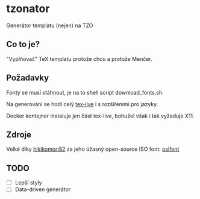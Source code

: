 # tzonator
Generátor templatu (nejen) na TZO

## Co to je?
"Vyplňovač" TeX templatu protože chcu a protože Menčer.

## Požadavky
Fonty se musí stáhnout, je na to shell script download_fonts.sh.

Na generování se hodí celý [tex-live](https://wiki.archlinux.org/title/TeX_Live) i s rozšířeními pro jazyky.

Docker kontejner instaluje jen část tex-live, bohužel však i tak vyžaduje X11.

## Zdroje
Velké díky [hikikomori82](https://github.com/hikikomori82) za jeho úžasný open-source ISO font: [osifont](https://github.com/hikikomori82/osifont)

## TODO
- [ ] Lepší styly
- [ ] Data-driven generátor
